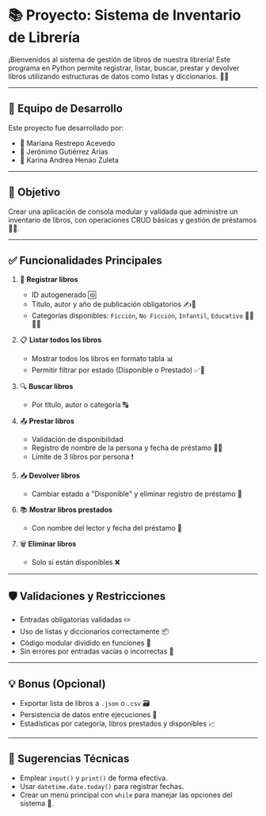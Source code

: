 # 📚 Proyecto: Sistema de Inventario de Librería


¡Bienvenidos al sistema de gestión de libros de nuestra librería! Este programa en Python permite registrar, listar, buscar, prestar y devolver libros utilizando estructuras de datos como listas y diccionarios. 💪🐍

---

## 👥 Equipo de Desarrollo

Este proyecto fue desarrollado por:

- 👤 Mariana Restrepo Acevedo
- 👤 Jerónimo Gutiérrez Arias
- 👤 Karina Andrea Henao Zuleta

---

## 🎯 Objetivo

Crear una aplicación de consola modular y validada que administre un inventario de libros, con operaciones CRUD básicas y gestión de préstamos 📖🔁.

---

## ✅ Funcionalidades Principales

1. 📌 **Registrar libros**
   - ID autogenerado 🆔
   - Título, autor y año de publicación obligatorios ✍️📅
   - Categorías disponibles: `Ficción`, `No Ficción`, `Infantil`, `Educativo` 📗📘📙📕

2. 📋 **Listar todos los libros**
   - Mostrar todos los libros en formato tabla 📊
   - Permitir filtrar por estado (Disponible o Prestado) ✅🚫

3. 🔍 **Buscar libros**
   - Por título, autor o categoría 🔠

4. 📤 **Prestar libros**
   - Validación de disponibilidad
   - Registro de nombre de la persona y fecha de préstamo 🧑📆
   - Límite de 3 libros por persona ❗

5. 📥 **Devolver libros**
   - Cambiar estado a "Disponible" y eliminar registro de préstamo 🔁

6. 📚 **Mostrar libros prestados**
   - Con nombre del lector y fecha del préstamo 🧾

7. 🗑️ **Eliminar libros**
   - Solo si están disponibles ❌

---

## 🛡️ Validaciones y Restricciones

- Entradas obligatorias validadas ✏️
- Uso de listas y diccionarios correctamente 📦
- Código modular dividido en funciones 🧩
- Sin errores por entradas vacías o incorrectas 🧼

---

## 💡 Bonus (Opcional)

- Exportar lista de libros a `.json` o `.csv` 🗃️
- Persistencia de datos entre ejecuciones 💾
- Estadísticas por categoría, libros prestados y disponibles 📈

---
## 🧠 Sugerencias Técnicas

- Emplear `input()` y `print()` de forma efectiva.
- Usar `datetime.date.today()` para registrar fechas.
- Crear un menú principal con `while` para manejar las opciones del sistema 🔁.
